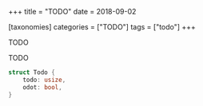 +++
title = "TODO"
date = 2018-09-02

[taxonomies]
categories = ["TODO"]
tags = ["todo"]
+++

TODO

<!-- more -->

TODO

```rust
struct Todo {
    todo: usize,
    odot: bool,
}
```
